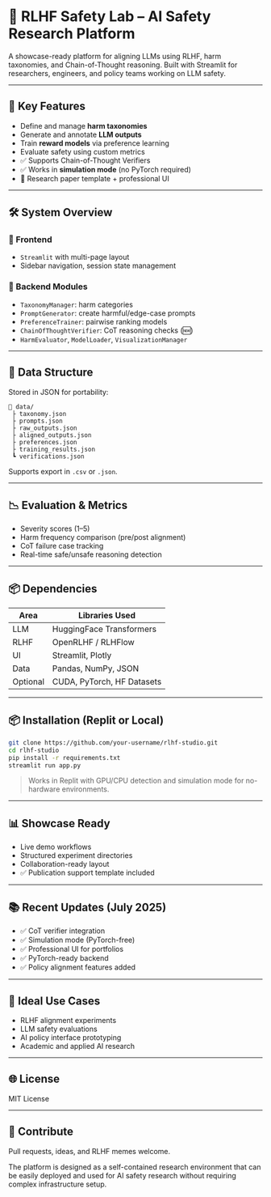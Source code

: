 # 🧠 RLHF Safety Lab – AI Safety Research Platform

A showcase-ready platform for aligning LLMs using RLHF, harm taxonomies, and Chain-of-Thought reasoning. Built with Streamlit for researchers, engineers, and policy teams working on LLM safety.

---

## 🚀 Key Features

* Define and manage **harm taxonomies**
* Generate and annotate **LLM outputs**
* Train **reward models** via preference learning
* Evaluate safety using custom metrics
* ✅ Supports Chain-of-Thought Verifiers
* ✅ Works in **simulation mode** (no PyTorch required)
* 🧪 Research paper template + professional UI

---

## 🛠️ System Overview

### 🔧 Frontend

* `Streamlit` with multi-page layout
* Sidebar navigation, session state management

### 🔨 Backend Modules

* `TaxonomyManager`: harm categories
* `PromptGenerator`: create harmful/edge-case prompts
* `PreferenceTrainer`: pairwise ranking models
* `ChainOfThoughtVerifier`: CoT reasoning checks (🆕)
* `HarmEvaluator`, `ModelLoader`, `VisualizationManager`

---

## 📁 Data Structure

Stored in JSON for portability:

```text
📆 data/
 ├ taxonomy.json
 ├ prompts.json
 ├ raw_outputs.json
 ├ aligned_outputs.json
 ├ preferences.json
 ├ training_results.json
 ┗ verifications.json
```

Supports export in `.csv` or `.json`.

---

## 📉 Evaluation & Metrics

* Severity scores (1–5)
* Harm frequency comparison (pre/post alignment)
* CoT failure case tracking
* Real-time safe/unsafe reasoning detection

---

## 📦 Dependencies

| Area     | Libraries Used             |
| -------- | -------------------------- |
| LLM      | HuggingFace Transformers   |
| RLHF     | OpenRLHF / RLHFlow         |
| UI       | Streamlit, Plotly          |
| Data     | Pandas, NumPy, JSON        |
| Optional | CUDA, PyTorch, HF Datasets |

---

## 📦 Installation (Replit or Local)

```bash
git clone https://github.com/your-username/rlhf-studio.git
cd rlhf-studio
pip install -r requirements.txt
streamlit run app.py
```

> Works in Replit with GPU/CPU detection and simulation mode for no-hardware environments.

---

## 📊 Showcase Ready

* Live demo workflows
* Structured experiment directories
* Collaboration-ready layout
* ✅ Publication support template included

---

## 📚 Recent Updates (July 2025)

* ✅ CoT verifier integration
* ✅ Simulation mode (PyTorch-free)
* ✅ Professional UI for portfolios
* ✅ PyTorch-ready backend
* ✅ Policy alignment features added

---

## 🧪 Ideal Use Cases

* RLHF alignment experiments
* LLM safety evaluations
* AI policy interface prototyping
* Academic and applied AI research

---

## 🌐 License

MIT License

---

## 🙌 Contribute

Pull requests, ideas, and RLHF memes welcome.


The platform is designed as a self-contained research environment that can be easily deployed and used for AI safety research without requiring complex infrastructure setup.
